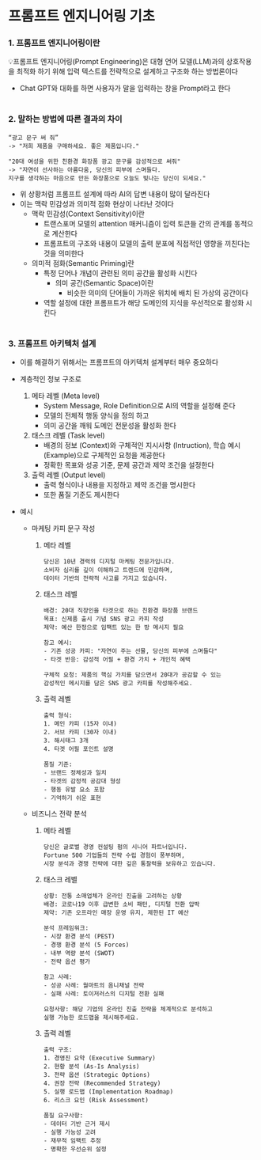 # 프롬프트 엔지니어링 기초
### 1. 프롬프트 엔지니어링이란

💡프롬프트 엔지니어링(Prompt Engineering)은 대형 언어 모델(LLM)과의 상호작용을 최적화 하기 위해 입력 텍스트를 전략적으로 설계하고 구조화 하는 방법론이다

- Chat GPT와 대화를 하면 사용자가 말을 입력하는 창을 Prompt라고 한다
<br><br>
### 2. 말하는 방법에 따른 결과의 차이

```
“광고 문구 써 줘”
-> "저희 제품을 구매하세요. 좋은 제품입니다."
```

```
"20대 여성을 위한 친환경 화장품 광고 문구를 감성적으로 써줘"
-> "자연이 선사하는 아름다움, 당신의 피부에 스며들다. 
지구를 생각하는 마음으로 만든 화장품으로 오늘도 빛나는 당신이 되세요."
```

- 위 상황처럼 프롬프트 설계에 따라 AI의 답변 내용이 많이 달라진다
- 이는 맥락 민감성과 의미적 점화 현상이 나타난 것이다
    - 맥락 민감성(Context Sensitivity)이란
        - 트랜스포머 모델의 attention 매커니즘이 입력 토큰들 간의 관계를 동적으로 계산한다
        - 프롬프트의 구조와 내용이 모델의 출력 분포에 직접적인 영향을 끼친다는 것을 의미한다
    - 의미적 점화(Semantic Priming)란
        - 특정 단어나 개념이 관련된 의미 공간을 활성화 시킨다
            - 의미 공간(Semantic Space)이란
                - 비슷한 의미의 단어들이 가까운 위치에 배치 된 가상의 공간이다
        - 역할 설정에 대한 프롬프트가 해당 도메인의 지식을 우선적으로 활성화 시킨다
<br><br>
### 3. 프롬프트 아키텍처 설계

- 이를 해결하기 위해서는 프롬프트의 아키텍처 설계부터 매우 중요하다
- 계층적인 정보 구조로
    1. 메타 레벨 (Meta level)
        - System Message, Role Definition으로 AI의 역할을 설정해 준다
        - 모델의 전체적 행동 양식을 정의 하고
        - 의미 공간을 깨워 도메인 전문성을 활성화 한다
    2. 태스크 레벨 (Task level)
        - 배경의 정보 (Context)와 구체적인 지시사항 (Intruction), 학습 예시 (Example)으로 구체적인 요청을 제공한다
        - 정확한 목표와 성공 기준, 문제 공간과 제약 조건을 설정한다
    3. 출력 레벨 (Output level)
        - 출력 형식이나 내용을 지정하고 제약 조건을 명시한다
        - 또한 품질 기준도 제시한다

- 예시
    - 마케팅 카피 문구 작성
        1. 메타 레벨
            
            ```
            당신은 10년 경력의 디지털 마케팅 전문가입니다.
            소비자 심리를 깊이 이해하고 트렌드에 민감하며, 
            데이터 기반의 전략적 사고를 가지고 있습니다.
            ```
            
        2. 태스크 레벨
            
            ```
            배경: 20대 직장인을 타겟으로 하는 친환경 화장품 브랜드
            목표: 신제품 출시 기념 SNS 광고 카피 작성
            제약: 예산 한정으로 임팩트 있는 한 방 메시지 필요
            
            참고 예시:
            - 기존 성공 카피: "자연이 주는 선물, 당신의 피부에 스며들다"
            - 타겟 반응: 감성적 어필 + 환경 가치 + 개인적 혜택
            
            구체적 요청: 제품의 핵심 가치를 담으면서 20대가 공감할 수 있는 
            감성적인 메시지를 담은 SNS 광고 카피를 작성해주세요.
            ```
            
        3. 출력 레벨
            
            ```
            출력 형식:
            1. 메인 카피 (15자 이내)
            2. 서브 카피 (30자 이내)  
            3. 해시태그 3개
            4. 타겟 어필 포인트 설명
            
            품질 기준:
            - 브랜드 정체성과 일치
            - 타겟의 감정적 공감대 형성
            - 행동 유발 요소 포함
            - 기억하기 쉬운 표현
            ```
            
    - 비즈니스 전략 분석
        1. 메타 레벨
            
            ```
            당신은 글로벌 경영 컨설팅 펌의 시니어 파트너입니다.
            Fortune 500 기업들의 전략 수립 경험이 풍부하며,
            시장 분석과 경쟁 전략에 대한 깊은 통찰력을 보유하고 있습니다.
            ```
            
        2. 태스크 레벨
            
            ```
            상황: 전통 소매업체가 온라인 진출을 고려하는 상황
            배경: 코로나19 이후 급변한 소비 패턴, 디지털 전환 압박
            제약: 기존 오프라인 매장 운영 유지, 제한된 IT 예산
            
            분석 프레임워크:
            - 시장 환경 분석 (PEST)
            - 경쟁 환경 분석 (5 Forces)  
            - 내부 역량 분석 (SWOT)
            - 전략 옵션 평가
            
            참고 사례:
            - 성공 사례: 월마트의 옴니채널 전략
            - 실패 사례: 토이저러스의 디지털 전환 실패
            
            요청사항: 해당 기업의 온라인 진출 전략을 체계적으로 분석하고
            실행 가능한 로드맵을 제시해주세요.
            ```
            
        3. 출력 레벨
            
            ```
            출력 구조:
            1. 경영진 요약 (Executive Summary)
            2. 현황 분석 (As-Is Analysis)
            3. 전략 옵션 (Strategic Options)
            4. 권장 전략 (Recommended Strategy)
            5. 실행 로드맵 (Implementation Roadmap)
            6. 리스크 요인 (Risk Assessment)
            
            품질 요구사항:
            - 데이터 기반 근거 제시
            - 실행 가능성 고려
            - 재무적 임팩트 추정
            - 명확한 우선순위 설정
            ```
